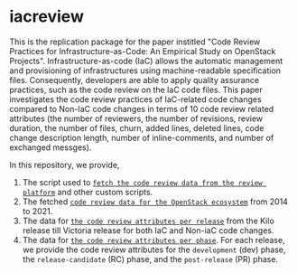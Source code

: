 # iacreview

This is the replication package for the paper institled "Code Review Practices for Infrastructure-as-Code: An
Empirical Study on OpenStack Projects". 
Infrastructure-as-code (IaC) allows the automatic management and provisioning of infrastructures using machine-readable specification files. Consequently, developers are able to apply quality assurance practices, such as the code review on the IaC code files.
This paper investigates the code review practices of IaC-related code changes compared to Non-IaC code changes in terms of 10 code review related attributes (the number of reviewers, the number of revisions, review duration, the number of files, churn, added lines, deleted lines, code change description length, number of inline-comments, and number of exchanged messges). 

In this repository, we provide,

1) The script used to [``fetch the code review data from the review platform``](https://github.com/stilab-ets/iacreview/blob/main/Scripts/Fetch_OpenStack_Code_Review_Data.ipynb) and other custom scripts.
2) The fetched [``code review data for the OpenStack ecosystem``](https://github.com/stilab-ets/iacreview/tree/main/OpenStack_Code_Review_Data) from 2014 to 2021.
3) The data for [``the code review attributes per release``](https://github.com/stilab-ets/iacreview/tree/main/Code_Review_Attributes_Data_Per_Release) from the Kilo release till Victoria release for both IaC and Non-iaC code changes. 
4) The data for [``the code review attributes per phase``](https://github.com/stilab-ets/iacreview/tree/main/Code_Review_Attributes_Data_Per_Phase). For each release, we provide the code review attributes for the ``development`` (dev) phase, the ``release-candidate`` (RC) phase, and the ``post-release`` (PR) phase.  
